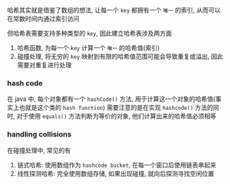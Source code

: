 哈希其实就是借鉴了数组的想法, 让每一个 `key` 都拥有一个 `唯一` 的索引, 从而可以在常数时间内通过索引访问

但哈希表需要支持多种类型的 `key`, 因此建立哈希表涉及两方面
1. 哈希函数, 为每一个 `key` 计算一个 `唯一` 的哈希值(索引)
2. 碰撞处理, 将无穷的 `key` 映射到有限的哈希值范围可能会导致重复或溢出, 因此需要对重复进行处理

### hash code
在 java 中, 每个对象都有一个 `hashCode()` 方法, 用于计算这一个对象的哈希值(事实上也就是这个类的 `hash function`)
需要注意的是在实现 `hashcode()` 方法的同时, 对于使用 `equals()` 方法判断为等价的对象, 他们计算出来的哈希值必须相等


### handling collisions
在碰撞处理中, 常见的有
1. 链式哈希: 使用数组作为 `hashcode bucket`, 在每一个窗口后使用链表串起来
2. 线性探测哈希: 完全使用数组存储, 如果出现碰撞, 就向后探测寻找空闲位置
